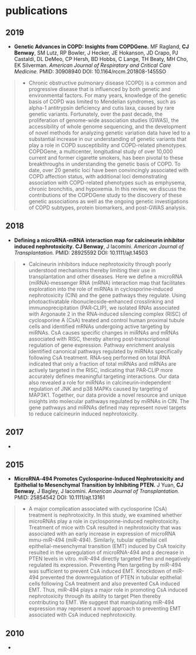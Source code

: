 # publications

## 2019
- **Genetic Advances in COPD: Insights from COPDGene.** MF Ragland, **CJ Benway**, SM Lutz, RP Bowler, J Hecker, JE Hokanson, JD Crapo, PJ Castaldi, DL DeMeo, CP Hersh, BD Hobbs, C Lange, TH Beaty, MH Cho, EK Silverman. *American Journal of Respiratory and Critical Care Medicine.* PMID: 30908940 DOI: 10.1164/rccm.201808-1455SO
>- Chronic obstructive pulmonary disease (COPD) is a common and progressive disease that is influenced by both genetic and environmental factors. For many years, knowledge of the genetic basis of COPD was limited to Mendelian syndromes, such as alpha-1 antitrypsin deficiency and cutis laxa, caused by rare genetic variants. Fortunately, over the past decade, the proliferation of genome-wide association studies (GWAS), the accessibility of whole genome sequencing, and the development of novel methods for analyzing genetic variation data have led to a substantial increase in our understanding of genetic variants that play a role in COPD susceptibility and COPD-related phenotypes. COPDGene, a multicenter, longitudinal study of over 10,000 current and former cigarette smokers, has been pivotal to these breakthroughs in understanding the genetic basis of COPD. To date, over 20 genetic loci have been convincingly associated with COPD affection status, with additional loci demonstrating association with COPD-related phenotypes such as emphysema, chronic bronchitis, and hypoxemia. In this review, we discuss the contributions of the COPDGene study to the discovery of these genetic associations as well as the ongoing genetic investigations of COPD subtypes, protein biomarkers, and post-GWAS analysis.

## 2018
- **Defining a microRNA‐mRNA interaction map for calcineurin inhibitor induced nephrotoxicity.** **CJ Benway**, J Iacomini. *American Journal of Transplantation.* PMID: 28925592 DOI: 10.1111/ajt.14503
>- Calcineurin inhibitors induce nephrotoxicity through poorly understood mechanisms thereby limiting their use in transplantation and other diseases. Here we define a microRNA (miRNA)‐messenger RNA (mRNA) interaction map that facilitates exploration into the role of miRNAs in cyclosporine‐induced nephrotoxicity (CIN) and the gene pathways they regulate. Using photoactivatable ribonucleoside‐enhanced crosslinking and immunoprecipitation (PAR‐CLIP), we isolated RNAs associated with Argonaute 2 in the RNA‐induced silencing complex (RISC) of cyclosporine A (CsA) treated and control human proximal tubule cells and identified mRNAs undergoing active targeting by miRNAs. CsA causes specific changes in miRNAs and mRNAs associated with RISC, thereby altering post‐transcriptional regulation of gene expression. Pathway enrichment analysis identified canonical pathways regulated by miRNAs specifically following CsA treatment. RNA‐seq performed on total RNA indicated that only a fraction of total miRNAs and mRNAs are actively targeted in the RISC, indicating that PAR‐CLIP more accurately defines meaningful targeting interactions. Our data also revealed a role for miRNAs in calcineurin‐independent regulation of JNK and p38 MAPKs caused by targeting of MAP3K1. Together, our data provide a novel resource and unique insights into molecular pathways regulated by miRNAs in CIN. The gene pathways and miRNAs defined may represent novel targets to reduce calcineurin induced nephrotoxicity.

## 2017
- 

## 2015
- **MicroRNA‐494 Promotes Cyclosporine‐Induced Nephrotoxicity and Epithelial to Mesenchymal Transition by Inhibiting PTEN.** J Yuan, **CJ Benway**, J Bagley, J Iacomini. *American Journal of Transplantation.* PMID: 25854542 DOI: 10.1111/ajt.13161
>- A major complication associated with cyclosporine (CsA) treatment is nephrotoxicity. In this study, we examined whether microRNAs play a role in cyclosporine-induced nephrotoxicity. Treatment of mice with CsA resulted in nephrotoxicity that was associated with an early increase in expression of microRNA mmu-miR-494 (miR-494). Similarly, tubular epithelial cell epithelial-mesenchymal transition (EMT) induced by CsA toxicity resulted in the upregulation of microRNA-494 and a decrease in PTEN levels in vitro. miR-494 directly targeted Pten and negatively regulated its expression. Preventing Pten targeting by miR-494 was sufficient to prevent CsA induced EMT. Knockdown of miR-494 prevented the downregulation of PTEN in tubular epithelial cells following CsA treatment and also prevented CsA induced EMT. Thus, miR-494 plays a major role in promoting CsA induced nephrotoxicity through its ability to target Pten thereby contributing to EMT. We suggest that manipulating miR-494 expression may represent a novel approach to preventing EMT associated with CsA induced nephrotoxicity.

## 2010
- 
